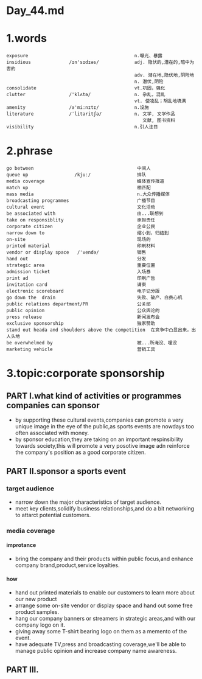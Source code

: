 # Day_44.md
# 1.words
    exposure                                       n.曝光、暴露
    insidious              /ɪn'sɪdɪəs/             adj. 隐伏的,潜在的,暗中为害的
                                                   adv. 潜在地,隐伏地,阴险地
                                                   n. 潜伏,阴险
    consolidate                                    vt.巩固，强化
    clutter                /'klʌtə/                n. 杂乱，混乱
                                                   vt. 使凌乱；胡乱地填满
    amenity                /ə'miːnɪtɪ/             n.设施
    literature             /ˈlitəritʃə/            n. 文学, 文学作品
                                                      文献, 图书资料
    visibility                                     n.引人注目
    
# 2.phrase
    go between                                      中间人
    queue up                 /kjuː/                 排队
    media coverage                                  媒体宣传报道
    match up                                        相匹配
    mass media                                      n.大众传播媒体
    broadcasting programmes                         广播节目
    cultural event                                  文化活动
    be associated with                              由...联想到
    take on responsiblity                           承担责任
    corporate citizen                               企业公民
    narrow down to                                  缩小到，归结到
    on-site                                         现场的
    printed material                                印刷材料
    vendor or display space   /'vendə/              销售
    hand out                                        分发
    strategic area                                  重要位置
    admission ticket                                入场券
    print ad                                        印刷广告
    invitation card                                 请柬
    electronic scoreboard                           电子记分版
    go down the  drain                              失败、破产、白费心机
    public relations department/PR                  公关部
    public opinion                                  公众舆论的
    press release                                   新闻发布会
    exclusive sponsorship                           独家赞助
    stand out heada and shoulders above the competition  在竞争中凸显出来，出人头地
    be overwhelmed by                               被...所淹没、埋没
    marketing vehicle                               营销工具
    
# 3.topic:corporate sponsorship
## PART I.what kind of activities or programmes companies can sponsor
- by supporting these cultural events,companies can promote a very unique image in the eye of the public,as sports events are nowdays too often associated with money.
- by sponsor education,they are taking on an important respinsibility towards society,this will promote a very posotive image adn reinforce the company's position as a good corporate citizen.

## PART II.sponsor a sports event
### target audience
- narrow down the major characteristics of target audience.
- meet key clients,solidify business relationships,and do a bit networking to attarct potential customers.

### media coverage
#### improtance
- bring the company and their products within public focus,and enhance company brand,product,service loyalties.

#### how
- hand out printed materials to enable our customers to learn more about our new product
- arrange some on-site vendor or display space and hand out some free product samples.
- hang our company banners or streamers in strategic areas,and with our company logo on it.
- giving away some T-shirt bearing logo on them as a memento of the event.
- have adequate TV,press and broadcasting coverage,we'll be able to manage public opinion and increase company name awareness.



## PART III.




















